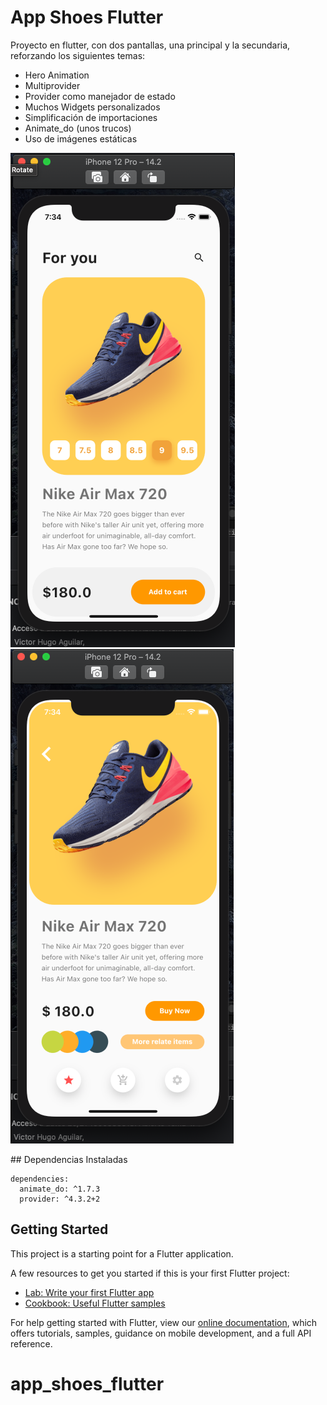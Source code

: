# App Shoes Flutter

Proyecto en flutter, con dos pantallas, una principal y la secundaria, reforzando los siguientes temas:

- Hero Animation
- Multiprovider
- Provider como manejador de estado
- Muchos Widgets personalizados
- Simplificación de importaciones
- Animate_do (unos trucos)
- Uso de imágenes estáticas

![Primaria](https://github.com/VictorHugoAguilar/app_shoes_flutter/blob/main/assets/preview/preview_primary.png?raw=true)
![Secundaria](https://github.com/VictorHugoAguilar/app_shoes_flutter/blob/main/assets/preview/preview_secondary.png?raw=true)

## Dependencias Instaladas

`````
dependencies:
  animate_do: ^1.7.3
  provider: ^4.3.2+2
`````


## Getting Started

This project is a starting point for a Flutter application.

A few resources to get you started if this is your first Flutter project:

- [Lab: Write your first Flutter app](https://flutter.dev/docs/get-started/codelab)
- [Cookbook: Useful Flutter samples](https://flutter.dev/docs/cookbook)

For help getting started with Flutter, view our
[online documentation](https://flutter.dev/docs), which offers tutorials,
samples, guidance on mobile development, and a full API reference.
# app_shoes_flutter
